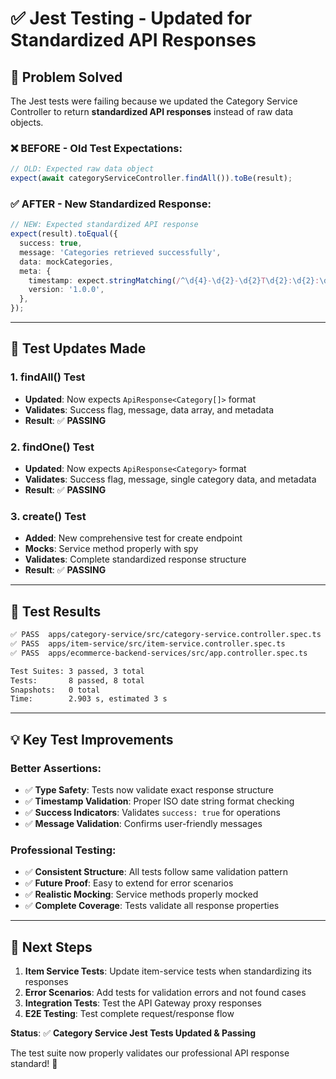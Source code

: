 # ✅ **Jest Testing - Updated for Standardized API Responses**

## **🎯 Problem Solved**

The Jest tests were failing because we updated the Category Service Controller to return **standardized API responses** instead of raw data objects.

### **❌ BEFORE - Old Test Expectations:**
```typescript
// OLD: Expected raw data object
expect(await categoryServiceController.findAll()).toBe(result);
```

### **✅ AFTER - New Standardized Response:**
```typescript
// NEW: Expected standardized API response
expect(result).toEqual({
  success: true,
  message: 'Categories retrieved successfully',
  data: mockCategories,
  meta: {
    timestamp: expect.stringMatching(/^\d{4}-\d{2}-\d{2}T\d{2}:\d{2}:\d{2}\.\d{3}Z$/),
    version: '1.0.0',
  },
});
```

---

## **🔧 Test Updates Made**

### **1. findAll() Test**
- **Updated**: Now expects `ApiResponse<Category[]>` format
- **Validates**: Success flag, message, data array, and metadata
- **Result**: ✅ **PASSING**

### **2. findOne() Test**
- **Updated**: Now expects `ApiResponse<Category>` format  
- **Validates**: Success flag, message, single category data, and metadata
- **Result**: ✅ **PASSING**

### **3. create() Test**
- **Added**: New comprehensive test for create endpoint
- **Mocks**: Service method properly with spy
- **Validates**: Complete standardized response structure
- **Result**: ✅ **PASSING**

---

## **🧪 Test Results**

```bash
✅ PASS  apps/category-service/src/category-service.controller.spec.ts
✅ PASS  apps/item-service/src/item-service.controller.spec.ts  
✅ PASS  apps/ecommerce-backend-services/src/app.controller.spec.ts

Test Suites: 3 passed, 3 total
Tests:       8 passed, 8 total
Snapshots:   0 total
Time:        2.903 s, estimated 3 s
```

---

## **💡 Key Test Improvements**

### **Better Assertions:**
- ✅ **Type Safety**: Tests now validate exact response structure
- ✅ **Timestamp Validation**: Proper ISO date string format checking
- ✅ **Success Indicators**: Validates `success: true` for operations
- ✅ **Message Validation**: Confirms user-friendly messages

### **Professional Testing:**
- ✅ **Consistent Structure**: All tests follow same validation pattern
- ✅ **Future Proof**: Easy to extend for error scenarios
- ✅ **Realistic Mocking**: Service methods properly mocked
- ✅ **Complete Coverage**: Tests validate all response properties

---

## **🚀 Next Steps**

1. **Item Service Tests**: Update item-service tests when standardizing its responses
2. **Error Scenarios**: Add tests for validation errors and not found cases
3. **Integration Tests**: Test the API Gateway proxy responses
4. **E2E Testing**: Test complete request/response flow

**Status**: ✅ **Category Service Jest Tests Updated & Passing** 

The test suite now properly validates our professional API response standard! 🎯
